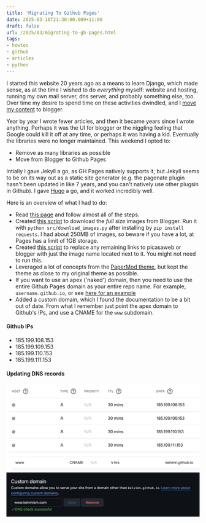 ```yaml
---
title: 'Migrating To Github Pages'
date: 2025-03-16T21:30:00.009+11:00
draft: false
url: /2025/03/migrating-to-gh-pages.html
tags: 
- howtos
- github
- articles
- python
---
```


I started this website 20 years ago as a means to learn Django, which made sense, as at the time I wished to do _everything_ myself: website and hosting, running my own mail server, dns server, and probably something else, too. Over time my desire to spend time on these activities dwindled, and I [move my content](/2013/01/migrate-custom-blog-to-blogger.html) to blogger.

Year by year I wrote fewer articles, and then it became years since I wrote anything. Perhaps it was the UI for blogger or the niggling feeling that Google could kill it off at any time, or perhaps it was having a kid. Eventually the libraries were no longer maintained. This weekend I opted to:

- Remove as many libraries as possible
- Move from Blogger to Github Pages

Intially I gave Jekyll a go, as GH Pages natively supports it, but Jekyll seems to be on its way out as a static site generator (e.g. the pagenate plugin hasn't been updated in like 7 years, and you can't natively use other plugsin in Github). I gave [Hugo](https://gohugo.io/) a go, and it worked incredibly well. 

Here is an overview of what I had to do:

- Read [this page](https://www.henryleach.com/2021/10/moving-from-blogger-to-hugo/) and follow almost all of the steps. 
- Created [this script](https://github.com/kelvinn/kelvinn.github.io/blob/main/src/download_images.py) to download the _full size_ images from Blogger. Run it with `python src/download_images.py` after installing by `pip install requests`. I had about 250MB of images, so beware if you have a lot, at Pages has a limit of 1GB storage.
- Created [this script](https://github.com/kelvinn/kelvinn.github.io/blob/main/src/fix_picasaweb_urls.py) to replace any remaining links to picasaweb or blogger with just the image name located next to it. You might not need to run this.
- Leveraged a lot of concepts from the [PaperMod theme](https://github.com/adityatelange/hugo-PaperMod), but kept the theme as close to my original theme as possible.
- If you want to use an apex ('naked') domain, then you need to use the entire Github Pages domain as your entire repo name. For example, `username.github.io`, or see [here for an example](https://github.com/kelvinn/kelvinn.github.io/)
- Added a custom domain, which I found the documentation to be a bit out of date. From what I remember just point the apex domain to Github's IPs, and use a CNAME for the `www` subdomain.

#### Github IPs

- 185.199.108.153
- 185.199.109.153
- 185.199.110.153
- 185.199.111.153

#### Updating DNS records

![apexdomain.jpg](apexdomain.jpg)
![wwwdomain.jpg](wwwdomain.jpg)
![customdomain.jpg](customdomain.jpg)


